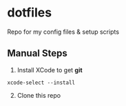 # dotfiles
Repo for my config files &amp; setup scripts

## Manual Steps

1. Install XCode to get **git**

```
xcode-select --install
```

2. Clone this repo

